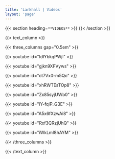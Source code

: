 ```yaml
---
title: 'Larkhall | Videos'
layout: 'page'
---
```


{{< section heading=`**VIDEOS**` >}}
{{< /section >}}

{{< text_column >}}

{{< three_columns gap="0.5em" >}}

{{< youtube id="IdIYbkqPWjI" >}} <!-- TOF -->

{{< youtube id="gjkn9XFVyws" >}} <!-- Cascade -->

{{< youtube id="ot7Vx0-m5Qo" >}} <!-- Astronomia -->

{{< youtube id="xhRWTEsTOp8" >}} <!-- M&T -->

{{< youtube id="Zx85syjUWb0" >}} <!-- River's Tent -->

{{< youtube id="iY-fqIP_G3E" >}} <!-- Uncertain Times -->

{{< youtube id="A5x6fXzwAi8" >}} <!-- Violet Hour -->

{{< youtube id="Rxf3QRzjUhQ" >}} <!-- Interview -->

{{< youtube id="iWkLmI8hAYM" >}} <!-- Cascade -->

{{< /three_columns >}}

{{< /text_column >}}


